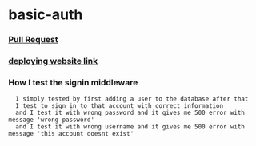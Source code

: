 # basic-auth
  ### [Pull Request](https://github.com/Mohammad-Keath/basic-auth/pull/3)
  ### [deploying website link](https://basic-auth-axai.onrender.com/users)
  ### How I test the signin middleware
      I simply tested by first adding a user to the database after that
      I test to sign in to that account with correct information
      and I test it with wrong password and it gives me 500 error with message 'wrong password'
      and I test it with wrong username and it gives me 500 error with message 'this account doesnt exist'
